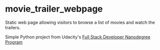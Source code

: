 # movie_trailer_webpage
Static web page allowing visitors to browse a list of movies and watch the trailers.

Simple Python project from Udacity's [Full Stack Developer Nanodegree Program](https://eu.udacity.com/course/full-stack-web-developer-nanodegree--nd004)
